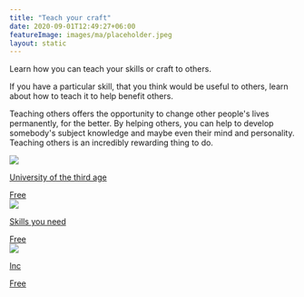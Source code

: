 ```yaml
---
title: "Teach your craft"
date: 2020-09-01T12:49:27+06:00
featureImage: images/ma/placeholder.jpeg
layout: static
---
```


Learn how you can teach your skills or craft to others.

If you have a particular skill, that you think would be useful to others, learn about how to teach it to help benefit others.

Teaching others offers the opportunity to change other people's lives permanently, for the better. By helping others, you can help to develop somebody's subject knowledge and maybe even their mind and personality. Teaching others is an incredibly rewarding thing to do.

<a class="ma-link" href="https://www.u3a.org.uk/index.php"><div class="ma-card ma-card-Community"><div class="ma-icon"><img src ="/images/icon-check.png"/></div><div class="ma-name"><p>University of the third age</p></div><div class="ma-paid-text"><span>Free</span></div></div></a><a class="ma-link" href="https://www.skillsyouneed.com/learn/teaching-skills.html"><div class="ma-card ma-card-Community"><div class="ma-icon"><img src ="/images/icon-check.png"/></div><div class="ma-name"><p>Skills you need</p></div><div class="ma-paid-text"><span>Free</span></div></div></a><a class="ma-link" href="https://www.inc.com/kevin-daum/how-to-teach-anything-to-anyone.html"><div class="ma-card ma-card-Community"><div class="ma-icon"><img src ="/images/icon-check.png"/></div><div class="ma-name"><p>Inc</p></div><div class="ma-paid-text"><span>Free</span></div></div></a>  

<br/><br/>






